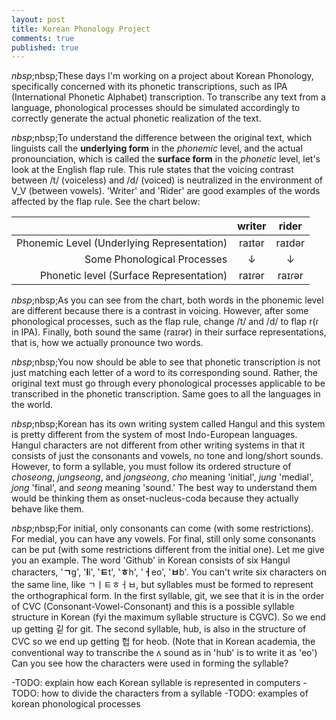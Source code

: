 ```yaml
---
layout: post
title: Korean Phonology Project
comments: true
published: true
---
```


$nbsp;$nbsp;These days I'm working on a project about Korean Phonology, specifically concerned with its phonetic transcriptions, such as IPA (International Phonetic Alphabet) transcription. To transcribe any text from a language, phonological processes should be simulated accordingly to correctly generate the actual phonetic realization of the text. 

$nbsp;$nbsp;To understand the difference between the original text, which linguists call the **underlying form** in the *phonemic* level, and the actual pronounciation, which is called the **surface form** in the *phonetic* level, let's look at the English flap rule. This rule states that the voicing contrast between /t/ (voiceless) and /d/ (voiced) is neutralized in the environment of V_V (between vowels). 'Writer' and 'Rider' are good examples of the words affected by the flap rule. See the chart below:

|                                            | writer |  rider |
|-------------------------------------------:|:------:|:------:|
| Phonemic Level (Underlying Representation) | raɪtər | raɪdər |
|                Some Phonological Processes |    ↓   |    ↓   |
|    Phonetic level (Surface Representation) | raɪɾər | raɪɾər |

$nbsp;$nbsp;As you can see from the chart, both words in the phonemic level are different because there is a contrast in voicing. However, after some phonological processes, such as the flap rule, change /t/ and /d/ to flap r(ɾ in IPA). Finally, both sound the same (raɪɾər) in their surface representations, that is, how we actually pronounce two words.

$nbsp;$nbsp;You now should be able to see that phonetic transcription is not just matching each letter of a word to its corresponding sound. Rather, the original text must go through every phonological processes applicable to be transcribed in the phonetic transcription. Same goes to all the languages in the world. 

$nbsp;$nbsp;Korean has its own writing system called Hangul and this system is pretty different from the system of most Indo-European languages. Hangul characters are not different from other writing systems in that it consists of just the consonants and vowels, no tone and long/short sounds. However, to form a syllable, you must follow its ordered structure of *choseong*, *jungseong*, and *jongseong*, *cho* meaning 'initial', *jung* 'medial', *jong* 'final', and *seong* meaning 'sound.' The best way to understand them would be thinking them as onset-nucleus-coda because they actually behave like them. 

$nbsp;$nbsp;For initial, only consonants can come (with some restrictions). For medial, you can have any vowels. For final, still only some consonants can be put (with some restrictions different from the initial one). Let me give you an example. The word 'Github' in Korean consists of six Hangul characters, '**ㄱ**g', '**l**i', '**ㅌ**t', '**ㅎ**h', '**ㅓ**eo', '**ㅂ**b'. You can't write six characters on the same line, like ㄱㅣㅌㅎㅓㅂ, but syllables must be formed to represent the orthographical form. In the first syllable, git, we see that it is in the order of CVC (Consonant-Vowel-Consonant) and this is a possible syllable structure in Korean (fyi the maximum syllable structure is CGVC). So we end up getting 깉 for git. The second syllable, hub, is also in the structure of CVC so we end up getting 헙 for heob. (Note that in Korean academia, the conventional way to transcribe the ʌ sound as in 'hub' is to write it as 'eo')  Can you see how the characters were used in forming the syllable?

-TODO: explain how each Korean syllable is represented in computers
-TODO: how to divide the characters from a syllable
-TODO: examples of korean phonological processes